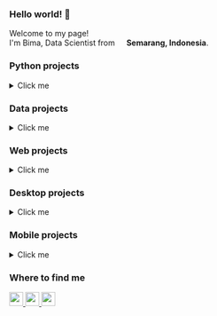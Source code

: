 ### Hello world! 👋

<p>Welcome to my page! </br> I'm Bima, Data Scientist from <img src="https://github.githubassets.com/images/icons/emoji/unicode/1f1ee-1f1e9.png?v8" width="13" />
    <b>Semarang, Indonesia</b>.
</p>

### Python projects

<details>
    <summary>Click me</summary>
    <table>
        <thead align="center">
            <tr border: none;>
                <td>
                    <b>🎁 Projects</b>
                </td>
                <td>
                    <b>📃 Description</b>
                </td>
            </tr>
        </thead>
        <tbody>
            <tr>
                <td>
                    <a href="https://github.com/bimarakajati/WasteTrack-Chatbot-API">
                        <b>WasteTrack Chatbot</b>
                    </a>
                </td>
                <td>The project is a chatbot implemented using Flask and Python, incorporating a pre-trained model. The chatbot is designed to interact with users, analyze their input, and generate relevant responses using the trained model.</td>
            </tr>
            <tr>
                <td>
                    <a href="https://github.com/bimarakajati/WasteTrack-YOLO-API">
                        <b>WasteTrack YOLO</b>
                    </a>
                </td>
                <td>The waste classification project is designed to classify waste items as either organic or inorganic using the YOLO (You Only Look Once) object detection algorithm. The project is implemented in Python and utilizes the Flask web framework to create a user-friendly interface for users to interact with.</td>
            </tr>
            <tr>
                <td>
                    <a href="https://github.com/bimarakajati/WasteTrack-Time-Series-API">
                        <b>WasteTrack Time-Series</b>
                    </a>
                </td>
                <td>The WasteTrack Time-Series project is a web application developed to track and visualize waste production over time. It uses Flask, a Python web framework, to build the backend server and provides a user-friendly interface to interact with the waste data.</td>
            </tr>
            <tr>
                <td>
                    <a href="https://github.com/bimarakajati/Webpage-Screenshot-App">
                        <b>Webpage Screenshot App</b>
                    </a>
                </td>
                <td>Simple webpage screenshot app built with streamlit, and selenium.</td>
            </tr>
            <tr>
                <td>
                    <a href="https://github.com/bimarakajati/Telegram-Spotify-Bio">
                        <b>Telegram Spotify Bio</b>
                    </a>
                </td>
                <td>Update your bio with the song you're listening to on spotify!</td>
            </tr>
        </tbody>
    </table>
</details>

### Data projects

<details>
    <summary>Click me</summary>
    <table>
        <thead align="center">
            <tr border: none;>
                <td>
                    <b>🎁 Projects</b>
                </td>
                <td>
                    <b>📃 Description</b>
                </td>
            </tr>
        </thead>
        <tbody>
            <tr>
                <td>
                    <a href="https://github.com/bimarakajati/Annual-People-Analytics-Report">
                        <b>Annual People Analytics Report</b>
                    </a>
                </td>
                <td>As a People Analytics Associate at The Bloom Company, it is my responsibility to assess the effectiveness of our employee retention and hiring initiatives. In our Annual People Analytics Report for 2011, we aim to provide comprehensive insights on the success of our efforts over the past two years (2010-2011). This includes evaluating the impact of new tenure-based reward programs, analyzing historical data for more accurate manpower planning, and assessing the inclusivity of our hiring practices in terms of age and gender distributions. Our objective is to determine whether these initiatives have achieved the desired outcomes and inform future decision-making strategies.</td>
            </tr>
            <tr>
                <td>
                    <a href="https://github.com/bimarakajati/Cost-Effectiveness-Analysis-of-Employee-Payroll-Scheme">
                        <b>Cost Effectiveness Analysis of Employee Payroll Scheme</b>
                    </a>
                </td>
                <td>As a Data Analyst at The Bloom Company, I am tasked with assessing the cost-effectiveness of our current payroll scheme for Bloomers. With over 35,000 users and 1,400 Bloomers, our fast-growing SaaS company operates across multiple cities in Indonesia. In our 7th year, I am working closely with the management team to analyze the salary per hour for Bloomers in each office branch, considering the number of employees per month. This analysis will help us make informed decisions about our payroll allocation and ensure a fair and efficient compensation system.</td>
            </tr>
            <tr>
                <td>
                    <a href="https://github.com/bimarakajati/Demand-Trend-Analysis-and-Transaction-Conversion-Rate-for-Providing-Better-Customer-Satisfaction">
                        <b>Demand Trend Analysis and Transaction Conversion Rate for Providing Better Customer Satisfaction</b>
                    </a>
                </td>
                <td>Never Forget Company is a prominent B2B Marketplace Platform in Indonesia, connecting buyers and sellers in various industries. Never Forget Company needs several metrics and analysis that will be used to measure their transaction performance. This repository contains insights and solutions for Never Forget Company, following the instructions given.</td>
            </tr>
            <tr>
                <td>
                    <a href="https://github.com/bimarakajati/Indonesian-Severe-Food-and-Undernourishment-Population">
                        <b>Indonesian Severe Food and Undernourishment Population</b>
                    </a>
                </td>
                <td>My project focuses on the Indonesian Severe Food and Undernourishment Population, utilizing the analysis of data from the World Development Indicators (WDI) specifically related to the healthcare sector between 2015 and 2019. The objective of this project is to examine the prevalence of severe food insecurity and undernourishment in Indonesia during this time period and gain insights into the challenges faced by the population in accessing adequate nutrition.</td>
            </tr>
        </tbody>
    </table>
</details>

### Web projects

<details>
    <summary>Click me</summary>
    <table>
        <thead align="center">
            <tr border: none;>
                <td>
                    <b>🎁 Projects</b>
                </td>
                <td>
                    <b>📃 Description</b>
                </td>
                <td>
                    <b>🌐 Link</b>
                </td>
            </tr>
        </thead>
        <tbody>
            <tr>
                <td>
                    <a href="https://github.com/bimarakajati/SiDrone-Web">
                        <b>SiDrone Web</b>
                    </a>
                </td>
                <td>The SiDrone website is designed for a business that specializes in efficient and cost-effective land spraying using drone technology. It showcases the benefits of using drones for agricultural purposes and provides information on the services offered by SiDrone. The website also includes features such as a contact form for inquiries and a gallery to showcase successful projects and drone technology in action.</td>
                <td>
                    <a href="https://bimarakajati.github.io/SiDrone-Web/">
                        <b>link</b>
                    </a>
                </td>
            </tr>
            <tr>
                <td>
                    <a href="https://github.com/bimarakajati/Pemrograman-Web-Lanjut">
                        <b>Rakarts Store</b>
                    </a>
                </td>
                <td>The Rakarts Store is a website project for the Advanced Web Programming final exam. It is an e-commerce website where all purchased items are stored in a database. Additionally, it includes login features for both admins and general users. The admin login allows administrators to view all incoming orders.</td>
                <td>
                    <a href="https://bima.rf.gd/">
                        <b>link</b>
                    </a>
                </td>
            </tr>
        </tbody>
    </table>
</details>

### Desktop projects

<details>
    <summary>Click me</summary>
    <table>
        <thead align="center">
            <tr border: none;>
                <td>
                    <b>🎁 Projects</b>
                </td>
                <td>
                    <b>📃 Description</b>
                </td>
            </tr>
        </thead>
        <tbody>
            <tr>
                <td>
                    <a href="https://github.com/bimarakajati/BashTravel">
                        <b>BashTravel</b>
                    </a>
                </td>
                <td>-</td>
            </tr>
            <tr>
                <td>
                    <a href="https://github.com/bimarakajati/Bima-Book-Store">
                        <b>Bima Book Store</b>
                    </a>
                </td>
                <td>-</td>
            </tr>
        </tbody>
    </table>
</details>

### Mobile projects

<details>
    <summary>Click me</summary>
    <table>
        <thead align="center">
            <tr border: none;>
                <td>
                    <b>🎁 Projects</b>
                </td>
                <td>
                    <b>📃 Description</b>
                </td>
            </tr>
        </thead>
        <tbody>
            <tr>
                <td>
                    <a href="https://github.com/bimarakajati/GoWisata-Semarang">
                        <b>GoWisata Semarang</b>
                    </a>
                </td>
                <td>-</td>
            </tr>
            <tr>
                <td>
                    <a href="https://github.com/bimarakajati/ProjectPPB-Akhir">
                        <b>Bima Education</b>
                    </a>
                </td>
                <td>-</td>
            </tr>
        </tbody>
    </table>
</details>

### Where to find me

<p>
    <a href="https://www.linkedin.com/in/bimarakajati">
        <img src="https://img.shields.io/badge/linkedin-%230077B5.svg?&style=for-the-badge&logo=linkedin&logoColor=white" height=25>
    </a>
    <a href="https://www.twitter.com/bimarakajati">
        <img src="https://img.shields.io/badge/twitter-%231DA1F2.svg?&style=for-the-badge&logo=twitter&logoColor=white" height=25>
    </a>
    <a href="https://www.instagram.com/bimarakajati/">
        <img src="https://img.shields.io/badge/instagram-%23E4405F.svg?&style=for-the-badge&logo=instagram&logoColor=white" height=25>
    </a>
</p>